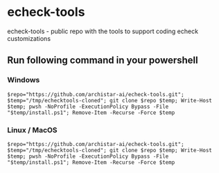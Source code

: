 # echeck-tools
echeck-tools - public repo with the tools to support coding echeck customizations

## Run following command in your powershell

### Windows
```
$repo="https://github.com/archistar-ai/echeck-tools.git"; $temp="/tmp/echecktools-cloned"; git clone $repo $temp; Write-Host $temp; pwsh -NoProfile -ExecutionPolicy Bypass -File "$temp/install.ps1"; Remove-Item -Recurse -Force $temp
```

### Linux / MacOS
```
$repo="https://github.com/archistar-ai/echeck-tools.git"; $temp="/tmp/echecktools-cloned"; git clone $repo $temp; Write-Host $temp; pwsh -NoProfile -ExecutionPolicy Bypass -File "$temp/install.ps1"; Remove-Item -Recurse -Force $temp
```

